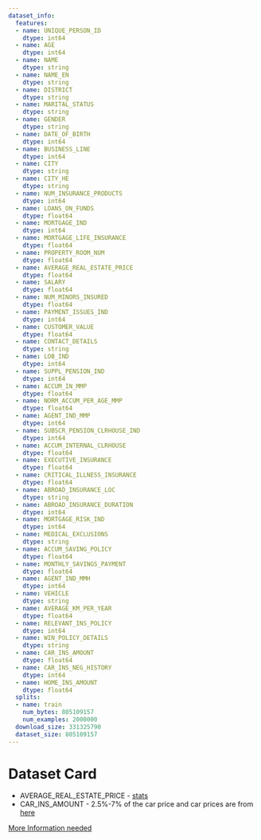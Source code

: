 ```yaml
---
dataset_info:
  features:
  - name: UNIQUE_PERSON_ID
    dtype: int64
  - name: AGE
    dtype: int64
  - name: NAME
    dtype: string
  - name: NAME_EN
    dtype: string
  - name: DISTRICT
    dtype: string
  - name: MARITAL_STATUS
    dtype: string
  - name: GENDER
    dtype: string
  - name: DATE_OF_BIRTH
    dtype: int64
  - name: BUSINESS_LINE
    dtype: int64
  - name: CITY
    dtype: string
  - name: CITY_HE
    dtype: string
  - name: NUM_INSURANCE_PRODUCTS
    dtype: int64
  - name: LOANS_ON_FUNDS
    dtype: float64
  - name: MORTGAGE_IND
    dtype: int64
  - name: MORTGAGE_LIFE_INSURANCE
    dtype: float64
  - name: PROPERTY_ROOM_NUM
    dtype: float64
  - name: AVERAGE_REAL_ESTATE_PRICE
    dtype: float64
  - name: SALARY
    dtype: float64
  - name: NUM_MINORS_INSURED
    dtype: float64
  - name: PAYMENT_ISSUES_IND
    dtype: int64
  - name: CUSTOMER_VALUE
    dtype: float64
  - name: CONTACT_DETAILS
    dtype: string
  - name: LOB_IND
    dtype: int64
  - name: SUPPL_PENSION_IND
    dtype: int64
  - name: ACCUM_IN_MMP
    dtype: float64
  - name: NORM_ACCUM_PER_AGE_MMP
    dtype: float64
  - name: AGENT_IND_MMP
    dtype: int64
  - name: SUBSCR_PENSION_CLRHOUSE_IND
    dtype: int64
  - name: ACCUM_INTERNAL_CLRHOUSE
    dtype: float64
  - name: EXECUTIVE_INSURANCE
    dtype: float64
  - name: CRITICAL_ILLNESS_INSURANCE
    dtype: float64
  - name: ABROAD_INSURANCE_LOC
    dtype: string
  - name: ABROAD_INSURANCE_DURATION
    dtype: int64
  - name: MORTGAGE_RISK_IND
    dtype: int64
  - name: MEDICAL_EXCLUSIONS
    dtype: string
  - name: ACCUM_SAVING_POLICY
    dtype: float64
  - name: MONTHLY_SAVINGS_PAYMENT
    dtype: float64
  - name: AGENT_IND_MMH
    dtype: int64
  - name: VEHICLE
    dtype: string
  - name: AVERAGE_KM_PER_YEAR
    dtype: float64
  - name: RELEVANT_INS_POLICY
    dtype: int64
  - name: WIN_POLICY_DETAILS
    dtype: string
  - name: CAR_INS_AMOUNT
    dtype: float64
  - name: CAR_INS_NEG_HISTORY
    dtype: int64
  - name: HOME_INS_AMOUNT
    dtype: float64
  splits:
  - name: train
    num_bytes: 805109157
    num_examples: 2000000
  download_size: 331325790
  dataset_size: 805109157
---
```

# Dataset Card


* AVERAGE_REAL_ESTATE_PRICE - [stats](https://www.cbs.gov.il/en/publications/madad/Pages/2023/Average-Housing-Indices-and-Prices%20-January-2023.aspx)
* CAR_INS_AMOUNT - 2.5%-7% of the car price and car prices are from [here](https://centro.co.il/en/auto/used)

[More Information needed](https://github.com/huggingface/datasets/blob/main/CONTRIBUTING.md#how-to-contribute-to-the-dataset-cards)